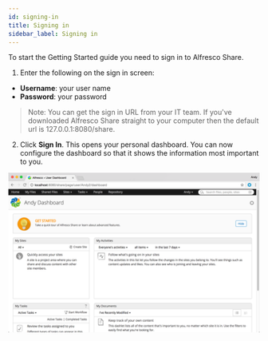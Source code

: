 ```yaml
---
id: signing-in
title: Signing in
sidebar_label: Signing in
---
```


To start the Getting Started guide you need to sign in to Alfresco Share.

1. Enter the following on the sign in screen:
* **Username**: your user name
* **Password**: your password

> Note:
You can get the sign in URL from your IT team. If you've downloaded Alfresco Share straight to your computer then the default url is 127.0.0.1:8080/share.

2. Click **Sign In**.
This opens your personal dashboard. You can now configure the dashboard so that it shows the information most important to you.

![Share Dashboard](img/using-share/gs-share-firstlogin.png)


